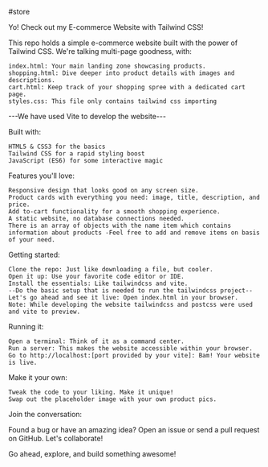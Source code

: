#store

Yo! Check out my E-commerce Website with Tailwind CSS!

This repo holds a simple e-commerce website built with the power of Tailwind CSS. We're talking multi-page goodness, with:

    index.html: Your main landing zone showcasing products.
    shopping.html: Dive deeper into product details with images and descriptions.
    cart.html: Keep track of your shopping spree with a dedicated cart page.
    styles.css: This file only contains tailwind css importing

  ---We have used Vite to develop the website---

Built with:

    HTML5 & CSS3 for the basics
    Tailwind CSS for a rapid styling boost
    JavaScript (ES6) for some interactive magic

Features you'll love:

    Responsive design that looks good on any screen size.
    Product cards with everything you need: image, title, description, and price.
    Add to-cart functionality for a smooth shopping experience.
    A static website, no database connections needed.
    There is an array of objects with the name item which contains information about products -Feel free to add and remove items on basis of your need.

Getting started:

    Clone the repo: Just like downloading a file, but cooler.
    Open it up: Use your favorite code editor or IDE.
    Install the essentials: Like tailwindcss and vite.
    --Do the basic setup that is needed to run the tailwindcss project--
    Let's go ahead and see it live: Open index.html in your browser.
    Note: While developing the website tailwindcss and postcss were used and vite to preview.

Running it:

    Open a terminal: Think of it as a command center.
    Run a server: This makes the website accessible within your browser.
    Go to http://localhost:[port provided by your vite]: Bam! Your website is live.

Make it your own:

    Tweak the code to your liking. Make it unique!
    Swap out the placeholder image with your own product pics.

Join the conversation:

Found a bug or have an amazing idea? Open an issue or send a pull request on GitHub. Let's collaborate!

Go ahead, explore, and build something awesome!
